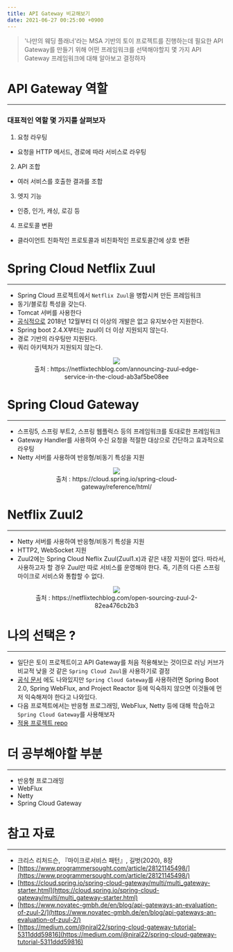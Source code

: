 ```yaml
---
title: API Gateway 비교해보기
date: 2021-06-27 00:25:00 +0900
---
```


> '나만의 웨딩 플래너'라는 MSA 기반의 토이 프로젝트를 진행하는데 필요한 API Gateway를 만들기 위해 어떤 프레임워크를 선택해야할지
> 몇 가지 API Gateway 프레임워크에 대해 알아보고 결정하자

# API Gateway 역할
---
### 대표적인 역할 몇 가지를 살펴보자
1. 요청 라우팅
  - 요청을 HTTP 메서드, 경로에 따라 서비스로 라우팅
2. API 조합
  - 여러 서비스를 호출한 결과를 조합
3. 엣지 기능
  - 인증, 인가, 캐싱, 로깅 등
4. 프로토콜 변환
  - 클라이언트 친화적인 프로토콜과 비친화적인 프로토콜간에 상호 변환

# Spring Cloud Netflix Zuul
---
- Spring Cloud 프로젝트에서 `Netflix Zuul`을 병합시켜 만든 프레임워크
- 동기/블로킹 특성을 갖는다.
- Tomcat 서버를 사용한다
- [공식적으로](https://spring.io/blog/2018/12/12/spring-cloud-greenwich-rc1-available-now) 2018년 12월부터 더 이상의 개발은 없고 유지보수만 지원한다.
- Spring boot 2.4.X부터는 zuul이 더 이상 지원되지 않는다.
- 경로 기반의 라우팅만 지원된다.
- 쿼리 아키텍처가 지원되지 않는다.

<figure align = "center">
  <img src = "https://miro.medium.com/max/1920/1*9IeEGHSRMGfAnhqM49TLpQ.png"/>
  <figcaption align="center">출처 : https://netflixtechblog.com/announcing-zuul-edge-service-in-the-cloud-ab3af5be08ee</figcaption>
</figure>


# Spring Cloud Gateway
---
- 스프링5, 스프링 부트2, 스프링 웹플럭스 등의 프레임워크를 토대로한 프레임워크
- Gateway Handler를 사용하여 수신 요청을 적절한 대상으로 간단하고 효과적으로 라우팅
- Netty 서버를 사용하여 반응형/비동기 특성을 지원

<figure align = "center">
  <img src = "https://cloud.spring.io/spring-cloud-gateway/reference/html/images/spring_cloud_gateway_diagram.png"/>
  <figcaption align="center">출처 : https://cloud.spring.io/spring-cloud-gateway/reference/html/</figcaption>
</figure>

# Netflix Zuul2
---
- Netty 서버를 사용하여 반응형/비동기 특성을 지원
- HTTP2, WebSocket 지원
- Zuul2에는 Spring Cloud Neflix Zuul(Zuul1.x)과 같은 내장 지원이 없다. 따라서, 사용하고자 할 경우 Zuul만 따로 서비스를 운영해야 한다.
즉, 기존의 다른 스프링 마이크로 서비스와 통합할 수 없다.

<figure align = "center">
  <img src = "https://miro.medium.com/max/1400/0*ycjEWsSKCaPemEg3."/>
  <figcaption align="center">출처 : https://netflixtechblog.com/open-sourcing-zuul-2-82ea476cb2b3</figcaption>
</figure>


# 나의 선택은 ?
---
- 일단은 토이 프로젝트이고 API Gateway를 처음 적용해보는 것이므로 러닝 커브가 비교적 낮을 것 같은 `Spring Cloud Zuul`을 사용하기로 결정
- [공식 문서](https://cloud.spring.io/spring-cloud-gateway/multi/multi_gateway-starter.html) 에도 나와있지만 `Spring Cloud Gateway`를 사용하려면
Spring Boot 2.0, Spring WebFlux, and Project Reactor 등에 익숙하지 않으면 이것들에 먼저 익숙해져야 한다고 나와있다.
- 다음 프로젝트에서는 반응형 프로그래밍, WebFlux, Netty 등에 대해 학습하고 `Spring Cloud Gateway`를 사용해보자
- [적용 프로젝트 repo](https://github.com/zz9z9/wedding-manager)

# 더 공부해야할 부분
---
- 반응형 프로그래밍
- WebFlux
- Netty
- Spring Cloud Gateway

# 참고 자료
---
- 크리스 리처드슨, 『마이크로서비스 패턴』, 길벗(2020), 8장
- [https://www.programmersought.com/article/28121145498/](https://www.programmersought.com/article/28121145498/)
- [https://cloud.spring.io/spring-cloud-gateway/multi/multi_gateway-starter.html](https://cloud.spring.io/spring-cloud-gateway/multi/multi_gateway-starter.html)
- [https://www.novatec-gmbh.de/en/blog/api-gateways-an-evaluation-of-zuul-2/](https://www.novatec-gmbh.de/en/blog/api-gateways-an-evaluation-of-zuul-2/)
- [https://medium.com/@niral22/spring-cloud-gateway-tutorial-5311ddd59816](https://medium.com/@niral22/spring-cloud-gateway-tutorial-5311ddd59816)
